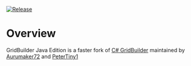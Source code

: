 [![Release](https://img.shields.io/github/v/release/PeterTiny1/GridBuilder?label=Release)](https://github.com/PeterTiny1/GridBuilder/releases)


# Overview
GridBuilder Java Edition is a faster fork of [C# GridBuilder](https://github.com/Aurumaker72/Grid-Builder) maintained by [Aurumaker72](https://github.com/Aurumaker) and [PeterTiny1](https://github.com/PeterTiny1)
